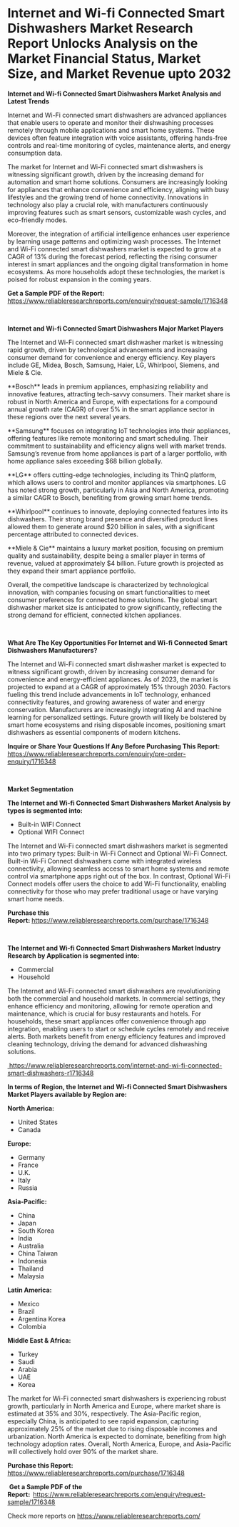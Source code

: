 <p><h1>Internet and Wi-fi Connected Smart Dishwashers Market Research Report Unlocks Analysis on the Market Financial Status, Market Size, and Market Revenue upto 2032</h1></p><p><strong>Internet and Wi-fi Connected Smart Dishwashers Market Analysis and Latest Trends</strong></p>
<p><p>Internet and Wi-Fi connected smart dishwashers are advanced appliances that enable users to operate and monitor their dishwashing processes remotely through mobile applications and smart home systems. These devices often feature integration with voice assistants, offering hands-free controls and real-time monitoring of cycles, maintenance alerts, and energy consumption data.</p><p>The market for Internet and Wi-Fi connected smart dishwashers is witnessing significant growth, driven by the increasing demand for automation and smart home solutions. Consumers are increasingly looking for appliances that enhance convenience and efficiency, aligning with busy lifestyles and the growing trend of home connectivity. Innovations in technology also play a crucial role, with manufacturers continuously improving features such as smart sensors, customizable wash cycles, and eco-friendly modes.</p><p>Moreover, the integration of artificial intelligence enhances user experience by learning usage patterns and optimizing wash processes. The Internet and Wi-Fi connected smart dishwashers market is expected to grow at a CAGR of 13% during the forecast period, reflecting the rising consumer interest in smart appliances and the ongoing digital transformation in home ecosystems. As more households adopt these technologies, the market is poised for robust expansion in the coming years.</p></p>
<p><strong>Get a Sample PDF of the Report:&nbsp;</strong> <a href="https://www.reliableresearchreports.com/enquiry/request-sample/1716348?utm_campaign=2098&utm_medium=2&utm_source=Github&utm_content=ia&utm_term=28032025&utm_id=internet-and-wi-fi-connected-smart-dishwashers">https://www.reliableresearchreports.com/enquiry/request-sample/1716348</a></p>
<p>&nbsp;</p>
<p><strong>Internet and Wi-fi Connected Smart Dishwashers Major Market Players</strong></p>
<p><p>The Internet and Wi-Fi connected smart dishwasher market is witnessing rapid growth, driven by technological advancements and increasing consumer demand for convenience and energy efficiency. Key players include GE, Midea, Bosch, Samsung, Haier, LG, Whirlpool, Siemens, and Miele & Cie.</p><p>**Bosch** leads in premium appliances, emphasizing reliability and innovative features, attracting tech-savvy consumers. Their market share is robust in North America and Europe, with expectations for a compound annual growth rate (CAGR) of over 5% in the smart appliance sector in these regions over the next several years.</p><p>**Samsung** focuses on integrating IoT technologies into their appliances, offering features like remote monitoring and smart scheduling. Their commitment to sustainability and efficiency aligns well with market trends. Samsung’s revenue from home appliances is part of a larger portfolio, with home appliance sales exceeding $68 billion globally.</p><p>**LG** offers cutting-edge technologies, including its ThinQ platform, which allows users to control and monitor appliances via smartphones. LG has noted strong growth, particularly in Asia and North America, promoting a similar CAGR to Bosch, benefiting from growing smart home trends.</p><p>**Whirlpool** continues to innovate, deploying connected features into its dishwashers. Their strong brand presence and diversified product lines allowed them to generate around $20 billion in sales, with a significant percentage attributed to connected devices.</p><p>**Miele & Cie** maintains a luxury market position, focusing on premium quality and sustainability, despite being a smaller player in terms of revenue, valued at approximately $4 billion. Future growth is projected as they expand their smart appliance portfolio.</p><p>Overall, the competitive landscape is characterized by technological innovation, with companies focusing on smart functionalities to meet consumer preferences for connected home solutions. The global smart dishwasher market size is anticipated to grow significantly, reflecting the strong demand for efficient, connected kitchen appliances.</p></p>
<p>&nbsp;</p>
<p><strong>What Are The Key Opportunities For Internet and Wi-fi Connected Smart Dishwashers Manufacturers?</strong></p>
<p><p>The Internet and Wi-Fi connected smart dishwasher market is expected to witness significant growth, driven by increasing consumer demand for convenience and energy-efficient appliances. As of 2023, the market is projected to expand at a CAGR of approximately 15% through 2030. Factors fueling this trend include advancements in IoT technology, enhanced connectivity features, and growing awareness of water and energy conservation. Manufacturers are increasingly integrating AI and machine learning for personalized settings. Future growth will likely be bolstered by smart home ecosystems and rising disposable incomes, positioning smart dishwashers as essential components of modern kitchens.</p></p>
<p><strong>Inquire or Share Your Questions If Any Before Purchasing This Report:</strong> <a href="https://www.reliableresearchreports.com/enquiry/pre-order-enquiry/1716348?utm_campaign=2098&utm_medium=2&utm_source=Github&utm_content=ia&utm_term=28032025&utm_id=internet-and-wi-fi-connected-smart-dishwashers">https://www.reliableresearchreports.com/enquiry/pre-order-enquiry/1716348</a></p>
<p>&nbsp;</p>
<p><strong>Market Segmentation</strong></p>
<p><strong>The Internet and Wi-fi Connected Smart Dishwashers Market Analysis by types is segmented into:</strong></p>
<p><ul><li>Built-in WIFI Connect</li><li>Optional WIFI Connect</li></ul></p>
<p><p>The Internet and Wi-Fi connected smart dishwashers market is segmented into two primary types: Built-in Wi-Fi Connect and Optional Wi-Fi Connect. Built-in Wi-Fi Connect dishwashers come with integrated wireless connectivity, allowing seamless access to smart home systems and remote control via smartphone apps right out of the box. In contrast, Optional Wi-Fi Connect models offer users the choice to add Wi-Fi functionality, enabling connectivity for those who may prefer traditional usage or have varying smart home needs.</p></p>
<p><strong>Purchase this Report:&nbsp;</strong><a href="https://www.reliableresearchreports.com/purchase/1716348?utm_campaign=2098&utm_medium=2&utm_source=Github&utm_content=ia&utm_term=28032025&utm_id=internet-and-wi-fi-connected-smart-dishwashers">https://www.reliableresearchreports.com/purchase/1716348</a></p>
<p>&nbsp;</p>
<p><strong>The Internet and Wi-fi Connected Smart Dishwashers Market Industry Research by Application is segmented into:</strong></p>
<p><ul><li>Commercial</li><li>Household</li></ul></p>
<p><p>The Internet and Wi-Fi connected smart dishwashers are revolutionizing both the commercial and household markets. In commercial settings, they enhance efficiency and monitoring, allowing for remote operation and maintenance, which is crucial for busy restaurants and hotels. For households, these smart appliances offer convenience through app integration, enabling users to start or schedule cycles remotely and receive alerts. Both markets benefit from energy efficiency features and improved cleaning technology, driving the demand for advanced dishwashing solutions.</p></p>
<p><a href="https://www.reliableresearchreports.com/internet-and-wi-fi-connected-smart-dishwashers-r1716348?utm_campaign=2098&utm_medium=2&utm_source=Github&utm_content=ia&utm_term=28032025&utm_id=internet-and-wi-fi-connected-smart-dishwashers">&nbsp;https://www.reliableresearchreports.com/internet-and-wi-fi-connected-smart-dishwashers-r1716348</a></p>
<p><strong>In terms of Region, the Internet and Wi-fi Connected Smart Dishwashers Market Players available by Region are:</strong></p>
<p>
    <p> <strong> North America: </strong>
        <ul>
            <li>United States</li>
            <li>Canada</li>
        </ul>
        </p> 
    <p> <strong> Europe: </strong>
        <ul>
            <li>Germany</li>
            <li>France</li>
            <li>U.K.</li>
            <li>Italy</li>
            <li>Russia</li>
        </ul>
        </p> 
    <p> <strong> Asia-Pacific: </strong>
        <ul>
            <li>China</li>
            <li>Japan</li>
            <li>South Korea</li>
            <li>India</li>
            <li>Australia</li>
            <li>China Taiwan</li>
            <li>Indonesia</li>
            <li>Thailand</li>
            <li>Malaysia</li>
        </ul>
        </p> 
    <p> <strong> Latin America: </strong>
        <ul>
            <li>Mexico</li>
            <li>Brazil</li>
            <li>Argentina Korea</li>
            <li>Colombia</li>
        </ul>
        </p> 
    <p> <strong> Middle East & Africa: </strong>
        <ul>
            <li>Turkey</li>
            <li>Saudi</li>
            <li>Arabia</li>
            <li>UAE</li>
            <li>Korea</li>
        </ul>
    </p>
    </p>
<p><p>The market for Wi-Fi connected smart dishwashers is experiencing robust growth, particularly in North America and Europe, where market share is estimated at 35% and 30%, respectively. The Asia-Pacific region, especially China, is anticipated to see rapid expansion, capturing approximately 25% of the market due to rising disposable incomes and urbanization. North America is expected to dominate, benefiting from high technology adoption rates. Overall, North America, Europe, and Asia-Pacific will collectively hold over 90% of the market share.</p></p>
<p><strong>Purchase this Report: </strong><a href="https://www.reliableresearchreports.com/purchase/1716348?utm_campaign=2098&utm_medium=2&utm_source=Github&utm_content=ia&utm_term=28032025&utm_id=internet-and-wi-fi-connected-smart-dishwashers">https://www.reliableresearchreports.com/purchase/1716348</a></p>
<p>&nbsp;<strong>Get a Sample PDF of the Report:&nbsp;&nbsp;</strong><a href="https://www.reliableresearchreports.com/enquiry/request-sample/1716348?utm_campaign=2098&utm_medium=2&utm_source=Github&utm_content=ia&utm_term=28032025&utm_id=internet-and-wi-fi-connected-smart-dishwashers">https://www.reliableresearchreports.com/enquiry/request-sample/1716348</a></p>
<p><strong></strong></p>
<p>Check more reports on <a href="https://www.reliableresearchreports.com/?utm_campaign=2098&utm_medium=2&utm_source=Github&utm_content=ia&utm_term=28032025&utm_id=internet-and-wi-fi-connected-smart-dishwashers">https://www.reliableresearchreports.com/</a></p>